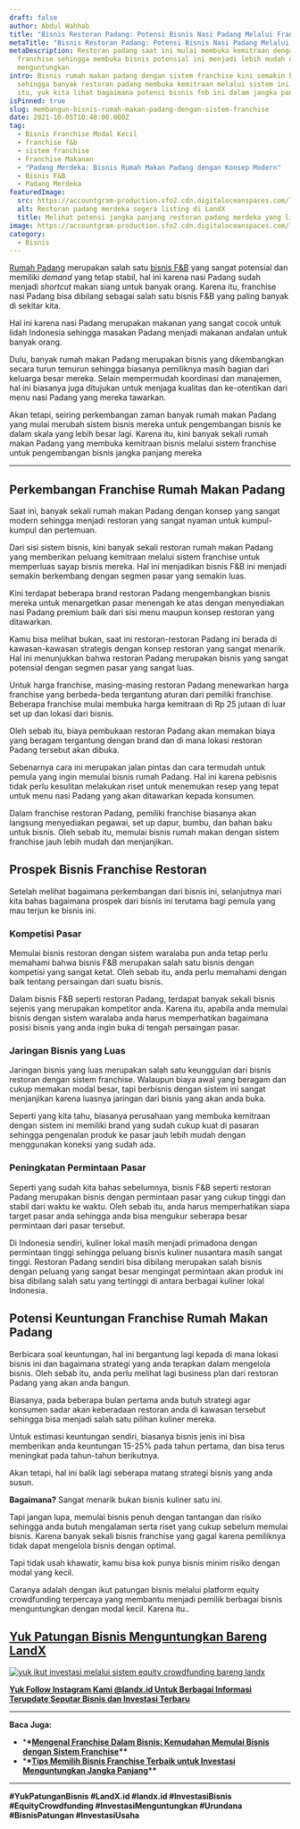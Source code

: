 ```yaml
---
draft: false
author: Abdul Wahhab
title: "Bisnis Restoran Padang: Potensi Bisnis Nasi Padang Melalui Franchise"
metaTitle: "Bisnis Restoran Padang: Potensi Bisnis Nasi Padang Melalui Franchise"
metaDescription: Restoran padang saat ini mulai membuka kemitraan dengan sistem
  franchise sehingga membuka bisnis potensial ini menjadi lebih mudah dan
  menguntungkan
intro: Bisnis rumah makan padang dengan sistem franchise kini semakin berkembang
  sehingga banyak restoran padang membuka kemitraan melalui sistem ini. Karena
  itu, yuk kita lihat bagaimana potensi bisnis fnb ini dalam jangka panjang
isPinned: true
slug: membangun-bisnis-rumah-makan-padang-dengan-sistem-franchise
date: 2021-10-05T10:48:00.000Z
tag:
  - Bisnis Franchise Modal Kecil
  - franchise f&b
  - sistem franchise
  - Franchise Makanan
  - "Padang Merdeka: Bisnis Rumah Makan Padang dengan Konsep Modern"
  - Bisnis F&B
  - Padang Merdeka
featuredImage:
  src: https://accountgram-production.sfo2.cdn.digitaloceanspaces.com/landx_ghost/2021/12/jadi-pemilik-franchise-padang-merdeka-cuma-dengan-modal-1-jutaan-aja.png
  alt: Restoran padang merdeka segera listing di LandX
  title: Melihat potensi jangka panjang restoran padang merdeka yang listing di landx
image: https://accountgram-production.sfo2.cdn.digitaloceanspaces.com/landx_ghost/2021/12/jadi-pemilik-franchise-padang-merdeka-cuma-dengan-modal-1-jutaan-aja.png
category:
  - Bisnis
---
```

[Rumah Padang](https://landx.id/project/) merupakan salah satu [bisnis F&B](https://landx.id/project/) yang sangat potensial dan memiliki *demand* yang tetap stabil, hal ini karena nasi Padang sudah menjadi *shortcut* makan siang untuk banyak orang. Karena itu, franchise nasi Padang bisa dibilang sebagai salah satu bisnis F&B yang paling banyak di sekitar kita.

Hal ini karena nasi Padang merupakan makanan yang sangat cocok untuk lidah Indonesia sehingga masakan Padang menjadi makanan andalan untuk banyak orang.

Dulu, banyak rumah makan Padang merupakan bisnis yang dikembangkan secara turun temurun sehingga biasanya pemiliknya masih bagian dari keluarga besar mereka. Selain mempermudah koordinasi dan manajemen, hal ini biasanya juga ditujukan untuk menjaga kualitas dan ke-otentikan dari menu nasi Padang yang mereka tawarkan.

Akan tetapi, seiring perkembangan zaman banyak rumah makan Padang yang mulai merubah sistem bisnis mereka untuk pengembangan bisnis ke dalam skala yang lebih besar lagi. Karena itu, kini banyak sekali rumah makan Padang yang membuka kemitraan bisnis melalui sistem franchise untuk pengembangan bisnis jangka panjang mereka

- - -

## Perkembangan Franchise Rumah Makan Padang

Saat ini, banyak sekali rumah makan Padang dengan konsep yang sangat modern sehingga menjadi restoran yang sangat nyaman untuk kumpul-kumpul dan pertemuan.

Dari sisi sistem bisnis, kini banyak sekali restoran rumah makan Padang yang memberikan peluang kemitraan melalui sistem franchise  untuk memperluas sayap bisnis mereka. Hal ini menjadikan bisnis F&B ini menjadi semakin berkembang dengan segmen pasar yang semakin luas.

Kini terdapat beberapa brand restoran Padang mengembangkan bisnis mereka untuk menargetkan pasar menengah ke atas dengan menyediakan nasi Padang premium baik dari sisi menu maupun konsep restoran yang ditawarkan.

Kamu bisa melihat bukan, saat ini restoran-restoran Padang ini berada di kawasan-kawasan strategis dengan konsep restoran yang sangat menarik. Hal ini menunjukkan bahwa restoran Padang merupakan bisnis yang sangat potensial dengan segmen pasar yang sangat luas.

Untuk harga franchise, masing-masing restoran Padang menewarkan harga franchise yang berbeda-beda tergantung aturan dari pemiliki franchise. Beberapa franchise mulai membuka harga kemitraan di Rp 25 jutaan di luar set up dan lokasi dari bisnis.

Oleh sebab itu, biaya pembukaan restoran Padang akan memakan biaya yang beragam tergantung dengan brand dan di mana lokasi restoran Padang tersebut akan dibuka.

Sebenarnya cara ini merupakan jalan pintas dan cara termudah untuk pemula yang ingin memulai bisnis rumah Padang. Hal ini karena pebisnis tidak perlu kesulitan melakukan riset untuk menemukan resep yang tepat untuk menu nasi Padang yang akan ditawarkan kepada konsumen.

Dalam franchise restoran Padang, pemiliki franchise biasanya akan langsung menyediakan pegawai, set up dapur, bumbu, dan bahan baku untuk bisnis. Oleh sebab itu, memulai bisnis rumah makan dengan sistem franchise jauh lebih mudah dan menjanjikan.

## Prospek Bisnis Franchise Restoran

Setelah melihat bagaimana perkembangan dari bisnis ini, selanjutnya mari kita bahas bagaimana prospek dari bisnis ini terutama bagi pemula yang mau terjun ke bisnis ini.

### Kompetisi Pasar

Memulai bisnis restoran dengan sistem waralaba pun anda tetap perlu memahami bahwa bisnis F&B merupakan salah satu bisnis dengan kompetisi yang sangat ketat. Oleh sebab itu, anda perlu memahami dengan baik tentang persaingan dari suatu bisnis.

Dalam bisnis F&B seperti restoran Padang, terdapat  banyak sekali bisnis sejenis yang merupakan kompetitor anda. Karena itu, apabila anda memulai bisnis dengan sistem waralaba anda harus memperhatikan bagaimana posisi bisnis yang anda ingin buka di tengah persaingan pasar.

### Jaringan Bisnis yang Luas

Jaringan bisnis yang luas merupakan salah satu keunggulan dari bisnis restoran dengan sistem franchise. Walaupun biaya awal yang beragam dan cukup memakan modal besar, tapi berbisnis dengan sistem ini sangat menjanjikan karena luasnya jaringan dari bisnis yang akan anda buka.

Seperti yang kita tahu, biasanya perusahaan yang membuka kemitraan dengan sistem ini memiliki brand yang sudah cukup kuat di pasaran sehingga pengenalan produk ke pasar jauh lebih mudah dengan menggunakan koneksi yang sudah ada.

### Peningkatan Permintaan Pasar

Seperti yang sudah kita bahas sebelumnya, bisnis F&B seperti restoran Padang merupakan bisnis dengan permintaan pasar yang cukup tinggi dan stabil dari waktu ke waktu. Oleh sebab itu, anda harus memperhatikan siapa target pasar anda sehingga anda bisa mengukur seberapa besar permintaan dari pasar tersebut.

Di Indonesia sendiri, kuliner lokal masih menjadi primadona dengan permintaan tinggi sehingga peluang bisnis kuliner nusantara masih sangat tinggi. Restoran Padang sendiri bisa dibilang merupakan salah bisnis dengan peluang yang sangat besar mengingat permintaan akan produk ini bisa dibilang salah satu yang tertinggi di antara berbagai kuliner lokal Indonesia.

## Potensi Keuntungan Franchise Rumah Makan Padang

Berbicara soal keuntungan, hal ini bergantung lagi kepada di mana lokasi bisnis ini dan bagaimana strategi yang anda terapkan dalam mengelola bisnis. Oleh sebab itu, anda perlu melihat lagi business plan dari restoran Padang yang akan anda bangun.

Biasanya, pada beberapa bulan pertama anda butuh strategi agar konsumen sadar akan keberadaan restoran anda di kawasan tersebut sehingga bisa menjadi salah satu pilihan kuliner mereka.

Untuk estimasi keuntungan sendiri, biasanya bisnis jenis ini bisa memberikan anda keuntungan 15-25% pada tahun pertama, dan bisa terus meningkat pada tahun-tahun berikutnya.

Akan tetapi, hal ini balik lagi seberapa matang strategi bisnis yang anda susun.

**Bagaimana?** Sangat menarik bukan bisnis kuliner satu ini.

Tapi jangan lupa, memulai bisnis penuh dengan tantangan dan risiko sehingga anda butuh mengalaman serta riset yang cukup sebelum memulai bisnis. Karena banyak sekali bisnis franchise yang gagal karena pemiliknya tidak dapat mengelola bisnis dengan optimal.

Tapi tidak usah khawatir, kamu bisa kok punya bisnis minim risiko dengan modal yang kecil.

Caranya adalah dengan ikut patungan bisnis melalui platform equity crowdfunding terpercaya yang membantu menjadi pemilik berbagai bisnis menguntungkan dengan modal kecil. Karena itu..

## **[Yuk Patungan Bisnis Menguntungkan Bareng LandX](https://landx.id/project/#/pmbb)**

[![yuk ikut investasi melalui sistem equity crowdfunding bareng landx](https://accountgram-production.sfo2.cdn.digitaloceanspaces.com/landx_ghost/2021/10/Equity-Crowdfunding-di-Indonesia-1-.png)](https://landx.id/project/)

**[Yuk Follow Instagram Kami @landx.id Untuk Berbagai Informasi Terupdate Seputar Bisnis dan Investasi Terbaru](https://www.instagram.com/landx.id/?utm_medium=copy_link)**

- - -

**Baca Juga:**

* \***\*[**Mengenal Franchise Dalam Bisnis: Kemudahan Memulai Bisnis dengan Sistem Franchise**](https://landx.id/blog/mengenal-franchise-dalam-bisnis-kemudahan-memulai-bisnis-dengan-sistem-franchise/)\*\***
* \***\*[**Tips Memilih Bisnis Franchise Terbaik untuk Investasi Menguntungkan Jangka Panjang**](https://landx.id/blog/tips-memilih-bisnis-franchise-terbaik-untuk-investasi-menguntungkan-jangka-panjang/)\*\***

- - -

**\#YukPatunganBisnis    #LandX.id    #landx.id    #InvestasiBisnis    #EquityCrowdfunding    #InvestasiMenguntungkan    #Urundana    #BisnisPatungan    #InvestasiUsaha**